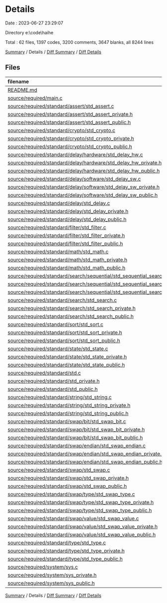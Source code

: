 # Details

Date : 2023-06-27 23:29:07

Directory e:\\code\\haihe

Total : 62 files,  1397 codes, 3200 comments, 3647 blanks, all 8244 lines

[Summary](results.md) / Details / [Diff Summary](diff.md) / [Diff Details](diff-details.md)

## Files
| filename | language | code | comment | blank | total |
| :--- | :--- | ---: | ---: | ---: | ---: |
| [README.md](/README.md) | Markdown | 1 | 0 | 0 | 1 |
| [source/required/main.c](/source/required/main.c) | C | 5 | 24 | 3 | 32 |
| [source/required/standard/assert/std_assert.c](/source/required/standard/assert/std_assert.c) | C | 53 | 52 | 8 | 113 |
| [source/required/standard/assert/std_assert_private.h](/source/required/standard/assert/std_assert_private.h) | C | 5 | 48 | 83 | 136 |
| [source/required/standard/assert/std_assert_public.h](/source/required/standard/assert/std_assert_public.h) | C | 9 | 80 | 85 | 174 |
| [source/required/standard/crypto/std_crypto.c](/source/required/standard/crypto/std_crypto.c) | C | 2 | 19 | 2 | 23 |
| [source/required/standard/crypto/std_crypto_private.h](/source/required/standard/crypto/std_crypto_private.h) | C | 3 | 48 | 84 | 135 |
| [source/required/standard/crypto/std_crypto_public.h](/source/required/standard/crypto/std_crypto_public.h) | C | 3 | 47 | 81 | 131 |
| [source/required/standard/delay/hardware/std_delay_hw.c](/source/required/standard/delay/hardware/std_delay_hw.c) | C | 129 | 123 | 38 | 290 |
| [source/required/standard/delay/hardware/std_delay_hw_private.h](/source/required/standard/delay/hardware/std_delay_hw_private.h) | C++ | 11 | 48 | 82 | 141 |
| [source/required/standard/delay/hardware/std_delay_hw_public.h](/source/required/standard/delay/hardware/std_delay_hw_public.h) | C | 28 | 151 | 104 | 283 |
| [source/required/standard/delay/software/std_delay_sw.c](/source/required/standard/delay/software/std_delay_sw.c) | C | 2 | 19 | 2 | 23 |
| [source/required/standard/delay/software/std_delay_sw_private.h](/source/required/standard/delay/software/std_delay_sw_private.h) | C++ | 4 | 48 | 83 | 135 |
| [source/required/standard/delay/software/std_delay_sw_public.h](/source/required/standard/delay/software/std_delay_sw_public.h) | C++ | 3 | 47 | 81 | 131 |
| [source/required/standard/delay/std_delay.c](/source/required/standard/delay/std_delay.c) | C | 2 | 19 | 2 | 23 |
| [source/required/standard/delay/std_delay_private.h](/source/required/standard/delay/std_delay_private.h) | C | 3 | 48 | 84 | 135 |
| [source/required/standard/delay/std_delay_public.h](/source/required/standard/delay/std_delay_public.h) | C | 5 | 47 | 79 | 131 |
| [source/required/standard/filter/std_filter.c](/source/required/standard/filter/std_filter.c) | C | 2 | 19 | 2 | 23 |
| [source/required/standard/filter/std_filter_private.h](/source/required/standard/filter/std_filter_private.h) | C | 3 | 48 | 84 | 135 |
| [source/required/standard/filter/std_filter_public.h](/source/required/standard/filter/std_filter_public.h) | C | 3 | 47 | 81 | 131 |
| [source/required/standard/math/std_math.c](/source/required/standard/math/std_math.c) | C | 143 | 59 | 17 | 219 |
| [source/required/standard/math/std_math_private.h](/source/required/standard/math/std_math_private.h) | C++ | 6 | 48 | 83 | 137 |
| [source/required/standard/math/std_math_public.h](/source/required/standard/math/std_math_public.h) | C | 14 | 87 | 83 | 184 |
| [source/required/standard/search/sequential/std_sequential_search.c](/source/required/standard/search/sequential/std_sequential_search.c) | C | 14 | 29 | 7 | 50 |
| [source/required/standard/search/sequential/std_sequential_search_private.h](/source/required/standard/search/sequential/std_sequential_search_private.h) | C | 7 | 48 | 82 | 137 |
| [source/required/standard/search/sequential/std_sequential_search_public.h](/source/required/standard/search/sequential/std_sequential_search_public.h) | C | 5 | 57 | 79 | 141 |
| [source/required/standard/search/std_search.c](/source/required/standard/search/std_search.c) | C | 2 | 19 | 2 | 23 |
| [source/required/standard/search/std_search_private.h](/source/required/standard/search/std_search_private.h) | C | 3 | 48 | 84 | 135 |
| [source/required/standard/search/std_search_public.h](/source/required/standard/search/std_search_public.h) | C | 4 | 47 | 80 | 131 |
| [source/required/standard/sort/std_sort.c](/source/required/standard/sort/std_sort.c) | C | 128 | 59 | 30 | 217 |
| [source/required/standard/sort/std_sort_private.h](/source/required/standard/sort/std_sort_private.h) | C | 7 | 48 | 82 | 137 |
| [source/required/standard/sort/std_sort_public.h](/source/required/standard/sort/std_sort_public.h) | C | 9 | 87 | 85 | 181 |
| [source/required/standard/state/std_state.c](/source/required/standard/state/std_state.c) | C | 2 | 19 | 2 | 23 |
| [source/required/standard/state/std_state_private.h](/source/required/standard/state/std_state_private.h) | C++ | 3 | 48 | 84 | 135 |
| [source/required/standard/state/std_state_public.h](/source/required/standard/state/std_state_public.h) | C | 8 | 47 | 80 | 135 |
| [source/required/standard/std.c](/source/required/standard/std.c) | C | 2 | 19 | 2 | 23 |
| [source/required/standard/std_private.h](/source/required/standard/std_private.h) | C | 3 | 48 | 84 | 135 |
| [source/required/standard/std_public.h](/source/required/standard/std_public.h) | C | 14 | 47 | 80 | 141 |
| [source/required/standard/string/std_string.c](/source/required/standard/string/std_string.c) | C | 2 | 19 | 2 | 23 |
| [source/required/standard/string/std_string_private.h](/source/required/standard/string/std_string_private.h) | C++ | 3 | 48 | 84 | 135 |
| [source/required/standard/string/std_string_public.h](/source/required/standard/string/std_string_public.h) | C | 4 | 47 | 80 | 131 |
| [source/required/standard/swap/bit/std_swap_bit.c](/source/required/standard/swap/bit/std_swap_bit.c) | C | 29 | 51 | 14 | 94 |
| [source/required/standard/swap/bit/std_swap_bit_private.h](/source/required/standard/swap/bit/std_swap_bit_private.h) | C | 6 | 48 | 83 | 137 |
| [source/required/standard/swap/bit/std_swap_bit_public.h](/source/required/standard/swap/bit/std_swap_bit_public.h) | C | 10 | 79 | 81 | 170 |
| [source/required/standard/swap/endian/std_swap_endian.c](/source/required/standard/swap/endian/std_swap_endian.c) | C | 112 | 67 | 36 | 215 |
| [source/required/standard/swap/endian/std_swap_endian_private.h](/source/required/standard/swap/endian/std_swap_endian_private.h) | C | 45 | 48 | 84 | 177 |
| [source/required/standard/swap/endian/std_swap_endian_public.h](/source/required/standard/swap/endian/std_swap_endian_public.h) | C | 9 | 89 | 85 | 183 |
| [source/required/standard/swap/std_swap.c](/source/required/standard/swap/std_swap.c) | C | 2 | 19 | 2 | 23 |
| [source/required/standard/swap/std_swap_private.h](/source/required/standard/swap/std_swap_private.h) | C++ | 3 | 48 | 84 | 135 |
| [source/required/standard/swap/std_swap_public.h](/source/required/standard/swap/std_swap_public.h) | C | 7 | 47 | 80 | 134 |
| [source/required/standard/swap/type/std_swap_type.c](/source/required/standard/swap/type/std_swap_type.c) | C | 399 | 139 | 134 | 672 |
| [source/required/standard/swap/type/std_swap_type_private.h](/source/required/standard/swap/type/std_swap_type_private.h) | C++ | 6 | 48 | 83 | 137 |
| [source/required/standard/swap/type/std_swap_type_public.h](/source/required/standard/swap/type/std_swap_type_public.h) | C | 27 | 167 | 91 | 285 |
| [source/required/standard/swap/value/std_swap_value.c](/source/required/standard/swap/value/std_swap_value.c) | C | 38 | 43 | 14 | 95 |
| [source/required/standard/swap/value/std_swap_value_private.h](/source/required/standard/swap/value/std_swap_value_private.h) | C++ | 6 | 48 | 83 | 137 |
| [source/required/standard/swap/value/std_swap_value_public.h](/source/required/standard/swap/value/std_swap_value_public.h) | C | 7 | 71 | 83 | 161 |
| [source/required/standard/type/std_type.c](/source/required/standard/type/std_type.c) | C | 2 | 19 | 2 | 23 |
| [source/required/standard/type/std_type_private.h](/source/required/standard/type/std_type_private.h) | C++ | 3 | 48 | 84 | 135 |
| [source/required/standard/type/std_type_public.h](/source/required/standard/type/std_type_public.h) | C | 18 | 47 | 78 | 143 |
| [source/required/system/sys.c](/source/required/system/sys.c) | C | 2 | 19 | 2 | 23 |
| [source/required/system/sys_private.h](/source/required/system/sys_private.h) | C | 3 | 48 | 84 | 135 |
| [source/required/system/sys_public.h](/source/required/system/sys_public.h) | C | 4 | 47 | 80 | 131 |

[Summary](results.md) / Details / [Diff Summary](diff.md) / [Diff Details](diff-details.md)